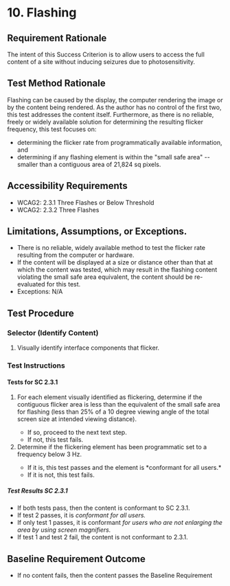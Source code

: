 # 10. Flashing

## Requirement Rationale
The intent of this Success Criterion is to allow users to access the full content of a site without inducing seizures due to photosensitivity. 

## Test Method Rationale
Flashing can be caused by the display, the computer rendering the image or by the content being rendered. As the author has no control of the first two, this test addresses the content itself. Furthermore, as there is no reliable, freely or widely available solution for determining the resulting flicker frequency, this test focuses on: 
* determining the flicker rate from programmatically available information, and 
* determining if any flashing element is within the "small safe area" -- smaller than a contiguous area of 21,824 sq pixels.

## Accessibility Requirements
* WCAG2: 2.3.1 Three Flashes or Below Threshold
* WCAG2: 2.3.2 Three Flashes
   
## Limitations, Assumptions, or Exceptions. 
* There is no reliable, widely available method to test the flicker rate resulting from the computer or hardware.
* If the content will be displayed at a size or distance other than that at which the content was tested, which may result in the flashing content violating the small safe area equivalent, the content should be re-evaluated for this test. 
* Exceptions: N/A

## Test Procedure
### Selector (Identify Content)
1. Visually identify interface components that flicker.

### Test Instructions

#### Tests for SC 2.3.1
<ol>
<li> For each element visually identified as flickering, determine if the contiguous flicker area is less than the equivalent of the small safe area for flashing (less than 25% of a 10 degree viewing angle of the total screen size at intended viewing distance).</li>
   <ul>
   <li> If so, proceed to the next text step. </li>
   <li> If not, this test fails. </li>
   </ul>
 <li> Determine if the flickering element has been programmatic set to a frequency below 3 Hz. </li>
    <ul>
    <li> If it is, this test passes and the element is *conformant for all users.*</li>
    <li> If it is not, this test fails. </li>
    </ul>
 </ol>

##### Test Results SC 2.3.1
* If both tests pass, then the content is conformant to SC 2.3.1.
* If test 2 passes, it is *conformant for all users.*
* If only test 1 passes, it is conformant *for users who are not enlarging the area by using screen magnifiers.*
* If test 1 and test 2 fail, the content is not conformant to 2.3.1.

## Baseline Requirement Outcome
* If no content fails, then the content passes the Baseline Requirement
